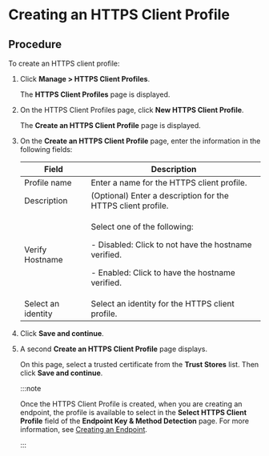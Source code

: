 ﻿---
sidebar_position: 2
---

# Creating an HTTPS Client Profile

<head>
  <meta name="guidename" content="API Management"/>
  <meta name="context" content="GUID-cb5bd6d0-85c9-44cd-b5cd-d81c325bad7e"/>
</head>

## Procedure

To create an HTTPS client profile:

1. Click **Manage > HTTPS Client Profiles**. 

   The **HTTPS Client Profiles** page is displayed. 

2. On the HTTPS Client Profiles page, click **New HTTPS Client Profile**. 

   The **Create an HTTPS Client Profile** page is displayed. 

3. On the **Create an HTTPS Client Profile** page, enter the information in the following fields: 

   |**Field** |**Description** |
   | -------- | --------------- |
   |Profile name |Enter a name for the HTTPS client profile. |
   |Description|(Optional) Enter a description for the HTTPS client profile. |
   |Verify Hostname|<p>Select one of the following: </p><p>- Disabled: Click to not have the hostname verified. </p><p>- Enabled: Click to have the hostname verified. </p>|
   |Select an identity|Select an identity for the HTTPS client profile. |

4. Click **Save and continue**.

5. A second **Create an HTTPS Client Profile** page displays.

   On this page, select a trusted certificate from the **Trust Stores** list. Then click **Save and continue**. 

   :::note
   
   Once the HTTPS Client Profile is created, when you are creating an endpoint, the profile is available to select in the **Select HTTPS Client Profile** field of the **Endpoint Key & Method Detection** page. For more information, see [Creating an Endpoint](../../DesignControls/APIdefinitions/Endpoints/Creating_an_endpoint_manually.md). 

   :::
